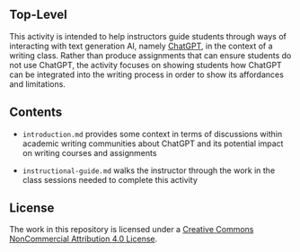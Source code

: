 ## Top-Level
This activity is intended to help instructors guide students through ways of interacting with text generation AI, namely [ChatGPT](https://openai.com/blog/chatgpt), in the context of a writing class. Rather than produce assignments that can ensure students do not use ChatGPT, the activity focuses on showing students how ChatGPT can be integrated into the writing process in order to show its affordances and limitations.

## Contents
* `introduction.md` provides some context in terms of discussions within academic writing communities about ChatGPT and its potential impact on writing courses and assignments

* `instructional-guide.md` walks the instructor through the work in the class sessions needed to complete this activity

## License
The work in this repository is licensed under a <a rel="license" href="https://creativecommons.org/licenses/by-nc/4.0/">Creative Commons NonCommercial Attribution 4.0 License</a>.